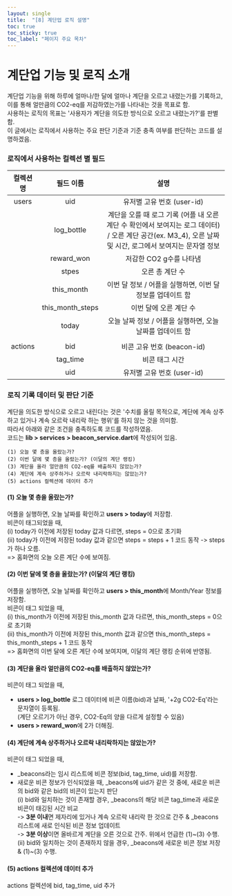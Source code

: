 ```yaml
---
layout: single
title:  "[8] 계단업 로직 설명"
toc: true
toc_sticky: true
toc_label: "페이지 주요 목차"
---
```


# 계단업 기능 및 로직 소개  
계단업 기능을 위해 하루에 얼마나/한 달에 얼마나 계단을 오르고 내렸는가를 기록하고, 이를 통해 얼만큼의 CO2-eq를 저감하였는가를 나타내는 것을 목표로 함.  
사용하는 로직의 목표는 '사용자가 계단을 의도한 방식으로 오르고 내렸는가?'를 판별함.  
이 글에서는 로직에서 사용하는 주요 판단 기준과 기준 충족 여부를 판단하는 코드를 설명하겠음.  

### 로직에서 사용하는 컬렉션 별 필드
|컬렉션 명|필드 이름|설명|
|:---:|:---:|:---:|
|users|uid|유저별 고유 번호 (user-id)|
||log_bottle|계단을 오를 때 로그 기록 (어플 내 오른 계단 수 확인에서 보여지는 로그 데이터) / 오른 계단 공간(ex. M3_4), 오른 날짜 및 시간, 로그에서 보여지는 문자열 정보|
||reward_won|저감한 CO2 g수를 나타냄|
||stpes|오른 총 계단 수|
||this_month|이번 달 정보 / 어플을 실행하면, 이번 달 정보를 업데이트 함|
||this_month_steps|이번 달에 오른 계단 수|
||today|오늘 날짜 정보 / 어플을 실행하면, 오늘 날짜를 업데이트 함|
||||
|actions|bid|비콘 고유 번호 (beacon-id)|
||tag_time|비콘 태그 시간|
||uid|유저별 고유 번호 (user-id)|

### 로직 기록 데이터 및 판단 기준
계단을 의도한 방식으로 오르고 내린다는 것은 '수치를 올릴 목적으로, 계단에 계속 상주하고 있거나 계속 오르락 내리락 하는 행위'를 하지 않는 것을 의미함.  
따라서 아래와 같은 조건을 충족하도록 코드를 작성하였음.  
코드는 **lib > services > beacon_service.dart**에 작성되어 있음.  

    (1) 오늘 몇 층을 올랐는가?  
    (2) 이번 달에 몇 층을 올랐는가? (이달의 계단 랭킹)  
    (3) 계단을 올라 얼만큼의 CO2-eq를 배출하지 않았는가?  
    (4) 계단에 계속 상주하거나 오르락 내리락하지는 않았는가?  
    (5) actions 컬렉션에 데이터 추가  


#### (1) 오늘 몇 층을 올랐는가?  
어플을 실행하면, 오늘 날짜를 확인하고 **users > today**에 저장함.  
비콘이 태그되었을 때,    
(i) today가 이전에 저장된 today 값과 다르면, steps = 0으로 초기화  
(ii) today가 이전에 저장된 today 값과 같으면 steps = steps + 1 코드 동작 -> steps가 하나 오름.  
=> 홈화면의 오늘 오른 계단 수에 보여짐.  

#### (2) 이번 달에 몇 층을 올랐는가? (이달의 계단 랭킹)  
어플을 실행하면, 오늘 날짜를 확인하고 **users > this_month**에 Month/Year 정보를 저장함.  
비콘이 태그 되었을 때,  
(i) this_month가 이전에 저장된 this_month 값과 다르면, this_month_steps = 0으로 초기화  
(ii) this_month가 이전에 저장된 this_month 값과 같으면 this_month_steps = this_month_steps + 1 코드 동작  
=> 홈화면의 이번 달에 오른 계단 수에 보여지며, 이달의 계단 랭킹 순위에 반영됨.  

#### (3) 계단을 올라 얼만큼의 CO2-eq를 배출하지 않았는가?  
비콘이 태그 되었을 때,  
- **users > log_bottle** 로그 데이터에 비콘 이름(bid)과 날짜, '+2g CO2-Eq'라는 문자열이 등록됨.  
(계단 오르기가 아닌 경우, CO2-Eq의 양을 다르게 설정할 수 있음)  
- **users > reward_won**에 2가 더해짐.

#### (4) 계단에 계속 상주하거나 오르락 내리락하지는 않았는가?
비콘이 태그 되었을 때,  
* _beacons라는 임시 리스트에 비콘 정보(bid, tag_time, uid)를 저장함.
* 새로운 비콘 정보가 인식되었을 때, _beacons에 uid가 같은 것 중에, 새로운 비콘의 bid와 같은 bid의 비콘이 있는지 판단  
(i) bid와 일치하는 것이 존재할 경우, _beacons의 해당 비콘 tag_time과 새로운 비콘이 태깅된 시간 비교   
-> **3분 이내**면 제자리에 있거나 계속 오르락 내리락 한 것으로 간주 & _beacons 리스트에 새로 인식된 비콘 정보 업데이트  
-> **3분 이상**이면 올바르게 계단을 오른 것으로 간주. 위에서 언급한 (1)~(3) 수행.  
(ii) bid와 일치하는 것이 존재하지 않을 경우, _beacons에 새로운 비콘 정보 저장 & (1)~(3) 수행.  

#### (5) actions 컬렉션에 데이터 추가  
actions 컬렉션에 bid, tag_time, uid 추가  
